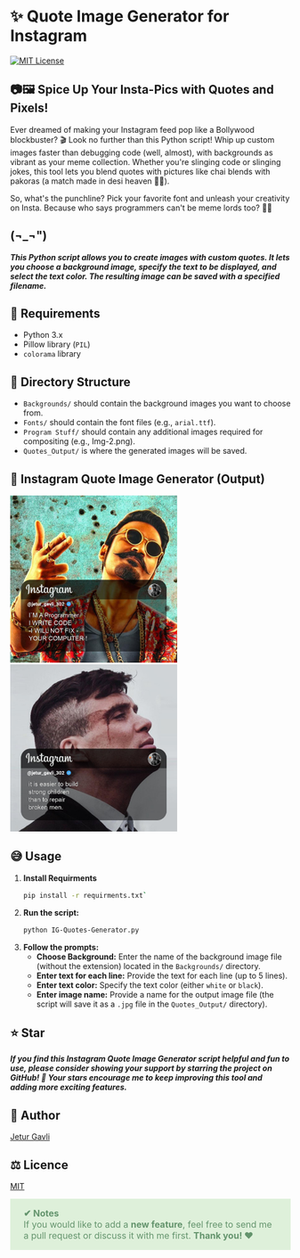 # ✨ Quote Image Generator for Instagram 
[![MIT License](https://img.shields.io/badge/License-MIT-blue.svg)](Licence)

## 📷🖼 Spice Up Your Insta-Pics with Quotes and Pixels! 
Ever dreamed of making your Instagram feed pop like a Bollywood blockbuster? 🎬 Look no further than this Python script! Whip up custom images faster than debugging code (well, almost), with backgrounds as vibrant as your meme collection. Whether you're slinging code or slinging jokes, this tool lets you blend quotes with pictures like chai blends with pakoras (a match made in desi heaven 🍵🥟).

So, what's the punchline? Pick your favorite font and unleash your creativity on Insta. Because who says programmers can't be meme lords too? 💬😎

## (¬_¬")

**_This Python script allows you to create images with custom quotes. It lets you choose a background image, specify the text to be displayed, and select the text color. The resulting image can be saved with a specified filename._**

## 📝 Requirements 

- Python 3.x
- Pillow library (`PIL`)
- `colorama` library

## 🦴 Directory Structure 

- `Backgrounds/` should contain the background images you want to choose from.
- `Fonts/` should contain the font files (e.g., `arial.ttf`).
- `Program Stuff/` should contain any additional images required for compositing (e.g., Img-2.png).
- `Quotes_Output/` is where the generated images will be saved.

## 💖 Instagram Quote Image Generator (Output) 
<img src="Quotes_Output/01.jpg" alt="Description of image" width="300"/>
<img src="Quotes_Output/02.jpg" alt="Description of image" width="300"/>


## 😅 Usage 
1. **Install Requirments**
    ```bash
    pip install -r requirments.txt`
    ```
2. **Run the script:**
    ```bash
    python IG-Quotes-Generator.py
    ```
3. **Follow the prompts:**
    - **Choose Background:** Enter the name of the background image file (without the extension) located in the `Backgrounds/` directory.
    - **Enter text for each line:** Provide the text for each line (up to 5 lines).
    - **Enter text color:** Specify the text color (either `white` or `black`).
    - **Enter image name:** Provide a name for the output image file (the script will save it as a `.jpg` file in the `Quotes_Output/` directory).

## ⭐ Star 
**_If you find this Instagram Quote Image Generator script helpful and fun to use, please consider showing your support by starring the project on GitHub! 🌟 Your stars encourage me to keep improving this tool and adding more exciting features._**

## 🗿 Author 
[Jetur Gavli](https://github.com/jeturgavli)

## ⚖️ Licence 
[MIT](Licence)

<div style="background-color: #def0da; color: #64946D; padding: 16px 24px;">
 <div style="font-size: 16px; font-weight: bold;">✔ Notes</div>
 <div style="font-size: 16px">
 If you would like to add a <b>new feature</b>, feel free to send me a pull request or discuss it with me first. <b>Thank you! ❤</b>
 </div>
</div>


